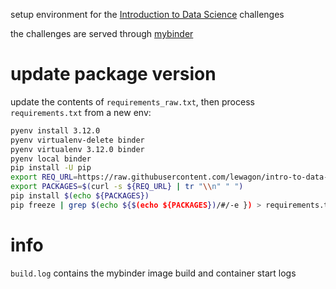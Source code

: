 
setup environment for the [Introduction to Data Science](https://github.com/lewagon/intro-to-data-science-challenges) challenges

the challenges are served through [mybinder](https://www.notion.so/lewagon/B2U-Intro-to-Data-Science-f88a9af1afff44109bfd3)

# update package version

update the contents of `requirements_raw.txt`, then process `requirements.txt` from a new env:

``` bash
pyenv install 3.12.0
pyenv virtualenv-delete binder
pyenv virtualenv 3.12.0 binder
pyenv local binder
pip install -U pip
export REQ_URL=https://raw.githubusercontent.com/lewagon/intro-to-data-science-env/master/requirements_raw.txt
export PACKAGES=$(curl -s ${REQ_URL} | tr "\\n" " ")
pip install $(echo ${PACKAGES})
pip freeze | grep $(echo ${$(echo ${PACKAGES})/#/-e }) > requirements.txt
```

# info

`build.log` contains the mybinder image build and container start logs
